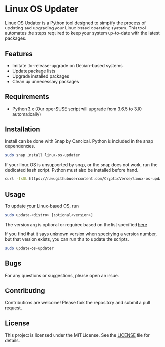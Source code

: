 # Linux OS Updater

Linux OS Updater is a Python tool designed to simplify the process of updating and upgrading your Linux based operating system. This tool automates the steps required to keep your system up-to-date with the latest packages.

## Features

- Imitate do-release-upgrade on Debian-based systems
- Update package lists
- Upgrade installed packages
- Clean up unnecessary packages

## Requirements

- Python 3.x (Our openSUSE script will upgrade from 3.6.5 to 3.10 automatically)

## Installation

Install can be done with Snap by Canoical.
Python is included in the snap dependencies.

```sh
sudo snap install linux-os-updater
```

If your linux OS is unsupported by snap, or the snap does not work, run the dedicated bash script.
Python must also be installed before hand.
```bash
curl -fsSL https://raw.githubusercontent.com/CrypticVerse/linux-os-updater/refs/heads/master/install.sh | bash
```

## Usage

To update your Linux-based OS, run
```sh
sudo update-<distro> [optional<version>]
```
The version arg is optional or required based on the list specified [here](https://github.com/CrypticVerse/linux-os-updater/wiki/command-args)

If you find that it says unknown version when specifying a version number, but that version exists, you can run this to update the scripts.
```bash
sudo update-os-updater
```

## Bugs

For any questions or suggestions, please open an issue.

## Contributing

Contributions are welcome! Please fork the repository and submit a pull request.

## License

This project is licensed under the MIT License. See the [LICENSE](LICENSE) file for details.